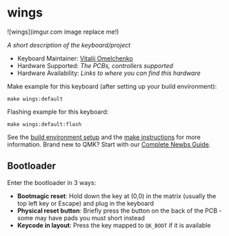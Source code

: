 # wings

![wings](imgur.com image replace me!)

*A short description of the keyboard/project*

* Keyboard Maintainer: [Vitalii Omelchenko](https://github.com/MadVitaliy)
* Hardware Supported: *The PCBs, controllers supported*
* Hardware Availability: *Links to where you can find this hardware*

Make example for this keyboard (after setting up your build environment):

    make wings:default

Flashing example for this keyboard:

    make wings:default:flash

See the [build environment setup](https://docs.qmk.fm/#/getting_started_build_tools) and the [make instructions](https://docs.qmk.fm/#/getting_started_make_guide) for more information. Brand new to QMK? Start with our [Complete Newbs Guide](https://docs.qmk.fm/#/newbs).

## Bootloader

Enter the bootloader in 3 ways:

* **Bootmagic reset**: Hold down the key at (0,0) in the matrix (usually the top left key or Escape) and plug in the keyboard
* **Physical reset button**: Briefly press the button on the back of the PCB - some may have pads you must short instead
* **Keycode in layout**: Press the key mapped to `QK_BOOT` if it is available
